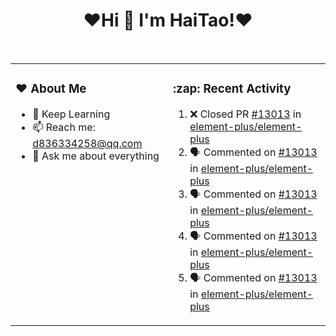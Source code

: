 <h1 align="center">❤Hi 👋  I'm HaiTao!❤</h1>
<br>

<table>
<tr>
<td width="50%" valign="top">
  <h3 align="left"> ❤ About Me </h3>

- 🌱 Keep Learning
- 📫 Reach me: d836334258@qq.com
- 💬 Ask me about everything
</td>
<td width="50%" valign="top">
  <h3 align="left"> :zap: Recent Activity </h3>
  
<!--START_SECTION:activity-->
1. ❌ Closed PR [#13013](https://github.com/element-plus/element-plus/pull/13013) in [element-plus/element-plus](https://github.com/element-plus/element-plus)
2. 🗣 Commented on [#13013](https://github.com/element-plus/element-plus/issues/13013) in [element-plus/element-plus](https://github.com/element-plus/element-plus)
3. 🗣 Commented on [#13013](https://github.com/element-plus/element-plus/issues/13013) in [element-plus/element-plus](https://github.com/element-plus/element-plus)
4. 🗣 Commented on [#13013](https://github.com/element-plus/element-plus/issues/13013) in [element-plus/element-plus](https://github.com/element-plus/element-plus)
5. 🗣 Commented on [#13013](https://github.com/element-plus/element-plus/issues/13013) in [element-plus/element-plus](https://github.com/element-plus/element-plus)
<!--END_SECTION:activity-->
      
</td>
</tr>
</table>

